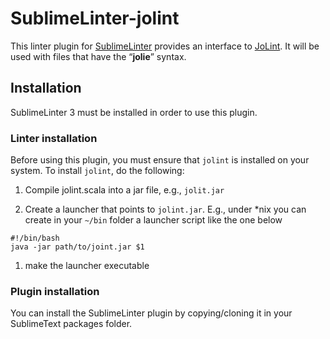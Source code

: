 SublimeLinter-jolint
================================

This linter plugin for [SublimeLinter][docs] provides an interface to [JoLint](__linter_homepage__). It will be used with files that have the “__jolie__” syntax.

## Installation
SublimeLinter 3 must be installed in order to use this plugin.

### Linter installation
Before using this plugin, you must ensure that `jolint` is installed on your system. To install `jolint`, do the following:

1. Compile jolint.scala into a jar file, e.g., `jolit.jar`

1. Create a launcher that points to `jolint.jar`. 
E.g., under *nix you can create in your `~/bin` folder a launcher script like the one below
<pre><code>#!/bin/bash 
java -jar path/to/joint.jar $1
</pre></code>

1. make the launcher executable

### Plugin installation

You can install the SublimeLinter plugin by copying/cloning it in your SublimeText packages folder.

[docs]: http://sublimelinter.readthedocs.org